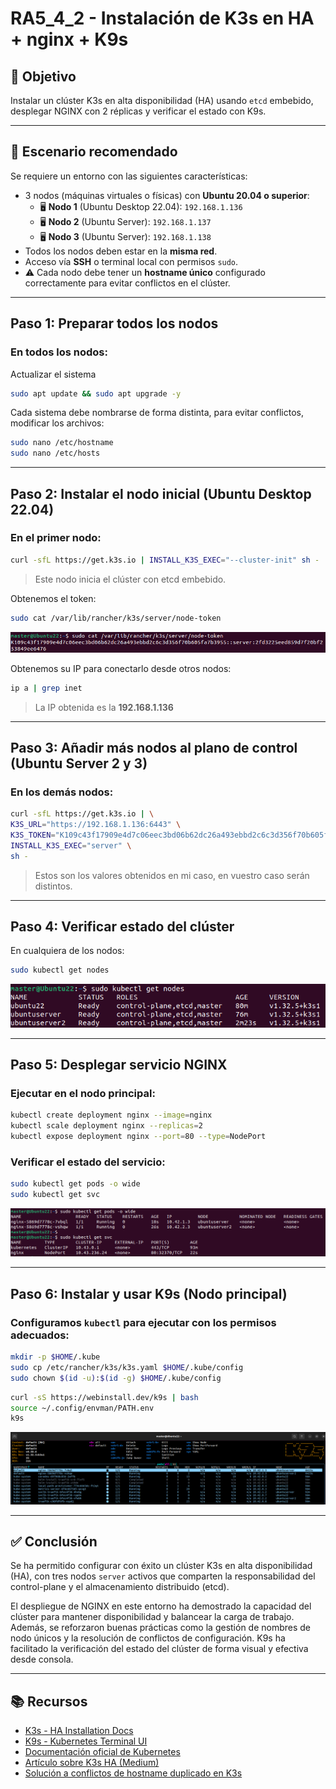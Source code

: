 # RA5_4_2 - Instalación de K3s en HA + nginx + K9s

## 🎯 Objetivo

Instalar un clúster K3s en alta disponibilidad (HA) usando `etcd` embebido, desplegar NGINX con 2 réplicas y verificar el estado con K9s.

---

## 🧩 Escenario recomendado

Se requiere un entorno con las siguientes características:

- 3 nodos (máquinas virtuales o físicas) con **Ubuntu 20.04 o superior**:
  - 🖥️ **Nodo 1** (Ubuntu Desktop 22.04): `192.168.1.136`
  - 🖥️ **Nodo 2** (Ubuntu Server): `192.168.1.137`
  - 🖥️ **Nodo 3** (Ubuntu Server): `192.168.1.138`
- Todos los nodos deben estar en la **misma red**.
- Acceso vía **SSH** o terminal local con permisos `sudo`.
- ⚠️ Cada nodo debe tener un **hostname único** configurado correctamente para evitar conflictos en el clúster.

---

## Paso 1: Preparar todos los nodos

### En todos los nodos: 

Actualizar el sistema
```bash
sudo apt update && sudo apt upgrade -y
```

Cada sistema debe nombrarse de forma distinta, para evitar conflictos, modificar los archivos:
```bash
sudo nano /etc/hostname
sudo nano /etc/hosts
```
 
---

## Paso 2: Instalar el nodo inicial (Ubuntu Desktop 22.04)

### En el primer nodo:
```bash
curl -sfL https://get.k3s.io | INSTALL_K3S_EXEC="--cluster-init" sh -
```

> Este nodo inicia el clúster con etcd embebido.

Obtenemos el token:
```bash
sudo cat /var/lib/rancher/k3s/server/node-token
```
 
![NodeToken](./assets/NodeToken.png)

Obtenemos su IP para conectarlo desde otros nodos:
```bash
ip a | grep inet
```
> La IP obtenida es la **192.168.1.136**
 
 
--- 

## Paso 3: Añadir más nodos al plano de control (Ubuntu Server 2 y 3)

### En los demás nodos:
```bash
curl -sfL https://get.k3s.io | \
K3S_URL="https://192.168.1.136:6443" \
K3S_TOKEN="K109c43f17909e4d7c06eec3bd06b62dc26a493ebbd2c6c3d356f70b605fa7b3955::server:2fd3225eed859d7f20bf253849ee6476" \
INSTALL_K3S_EXEC="server" \
sh -
```

> Estos son los valores obtenidos en mi caso, en vuestro caso serán distintos.

---

## Paso 4: Verificar estado del clúster

En cualquiera de los nodos:
```bash
sudo kubectl get nodes
```

![GetNodes](./assets/GetNodes.png)

---

## Paso 5: Desplegar servicio NGINX 

### Ejecutar en el nodo principal: 
```bash
kubectl create deployment nginx --image=nginx
kubectl scale deployment nginx --replicas=2
kubectl expose deployment nginx --port=80 --type=NodePort
```

### Verificar el estado del servicio:
```bash
sudo kubectl get pods -o wide
sudo kubectl get svc
```

![GetPodsSvc](./assets/GetPodsSvc.png) 


---

## Paso 6: Instalar y usar K9s (Nodo principal)

### Configuramos `kubectl` para ejecutar con los permisos adecuados:
```bash
mkdir -p $HOME/.kube
sudo cp /etc/rancher/k3s/k3s.yaml $HOME/.kube/config
sudo chown $(id -u):$(id -g) $HOME/.kube/config
```


```bash
curl -sS https://webinstall.dev/k9s | bash
source ~/.config/envman/PATH.env
k9s
```

![5_4_2-k9s](./assets/5_4_2-k9s.png) 


--- 
 
## ✅ Conclusión

Se ha permitido configurar con éxito un clúster K3s en alta disponibilidad (HA), con tres nodos `server` activos que comparten la responsabilidad del control-plane y el almacenamiento distribuido (etcd). 

El despliegue de NGINX en este entorno ha demostrado la capacidad del clúster para mantener disponibilidad y balancear la carga de trabajo. Además, se reforzaron buenas prácticas como la gestión de nombres de nodo únicos y la resolución de conflictos de configuración. K9s ha facilitado la verificación del estado del clúster de forma visual y efectiva desde consola. 
 
--- 
 
## 📚 Recursos 

- [K3s - HA Installation Docs](https://docs.k3s.io/installation/ha/)
- [K9s - Kubernetes Terminal UI](https://k9scli.io/)
- [Documentación oficial de Kubernetes](https://kubernetes.io/)
- [Artículo sobre K3s HA (Medium)](https://medium.com/@wasiualhasib/building-a-home-lab-with-k3s-a-cost-effective-approach-to-learning-kubernetes-39fe8d372633)
- [Solución a conflictos de hostname duplicado en K3s](https://github.com/k3s-io/k3s/issues/1787)

